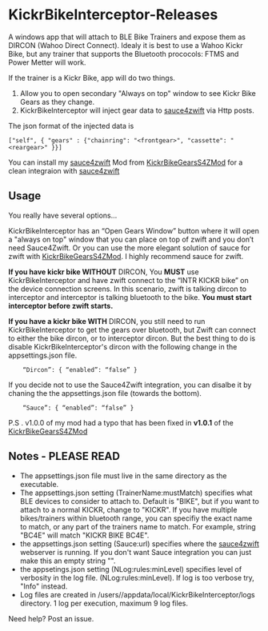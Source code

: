 # KickrBikeInterceptor-Releases

A windows app that will attach to BLE Bike Trainers and expose them as DIRCON (Wahoo Direct Connect).
Idealy it is best to use a Wahoo Kickr Bike, but any trainer that supports the Bluetooth prococols: FTMS and Power Metter will work.

If the trainer is a Kickr Bike, app will do two things.

1) Allow you to open secondary "Always on top" window to see Kickr Bike Gears as they change.
2) KickrBikeInterceptor will inject gear data to [sauce4zwift](https://www.sauce.llc/products/sauce4zwift/) via Http posts.

The json format of the injected data is
```
["self", { "gears" : {"chainring": "<frontgear>", "cassette": "<reargear>" }}]
```

You can install my [sauce4zwift](https://www.sauce.llc/products/sauce4zwift/) Mod from [KickrBikeGearsS4ZMod](https://github.com/pwfulghum/KickrBikeGearsS4ZMod) for a clean integraion with [sauce4zwift](https://www.sauce.llc/products/sauce4zwift/) 

## Usage
You really have several options…

KickrBikeInterceptor has an “Open Gears Window” button where it will open a "always on top" window that you can place on top of zwift and you don’t need Sauce4Zwift. Or you can use the more elegant solution of sauce for zwift with [KickrBikeGearsS4ZMod](https://github.com/pwfulghum/KickrBikeGearsS4ZMod). I highly recommend sauce for zwift.

**If you have kickr bike WITHOUT** DIRCON, You **MUST** use KickrBikeInterceptor and have zwift connect to the “INTR KICKR bike” on the device connection screens. In this scenario, zwift is talking dircon to interceptor and interceptor is talking bluetooth to the bike. **You must start interceptor before zwift starts.**

**If you have a kickr bike WITH** DIRCON, you still need to run KickrBikeInterceptor to get the gears over bluetooth, but Zwift can connect to either the bike dircon, or to interceptor dircon.  But the best thing to do is disable KickrBikeInterceptor's dircon with the following change in the appsettings.json file.

        “Dircon”: { “enabled”: “false” }

If you decide not to use the Sauce4Zwift integration, you can disalbe it by chaning the the appsettings.json file (towards the bottom).

        “Sauce”: { “enabled”: “false” } 

P.S . v1.0.0 of my mod had a typo that has been fixed in **v1.0.1** of the [KickrBikeGearsS4ZMod](https://github.com/pwfulghum/KickrBikeGearsS4ZMod)

## Notes - PLEASE READ
- The appsettings.json file must live in the same directory as the executable.
- The appsettings.json setting (TrainerName:mustMatch) specifies what BLE devices to consider to attach to.  Default is "BIKE", but if you want to attach to a normal KICKR, change to "KICKR".  If you have multiple bikes/trainers within bluetooth range, you can specifiy the exact name to match, or any part of the trainers name to match.  For example, string "BC4E" will match "KICKR BIKE BC4E".
- the appsettings.json setting (Sauce:url) specifies where the [sauce4zwift](https://www.sauce.llc/products/sauce4zwift/) webserver is running.  If you don't want Sauce integration you can just make this an empty string "".
- the appsetings.json setting (NLog:rules:minLevel) specifies level of verbosity in the log file.  (NLog:rules:minLevel).   If log is too verbose try, "Info" instead.
- Log files are created in /users/<you>/appdata/local/KickrBikeInterceptor/logs directory.  1 log per execution, maximum 9 log files.

Need help?  Post an issue.
